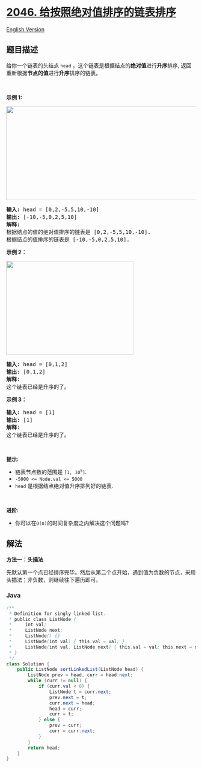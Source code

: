 # [2046. 给按照绝对值排序的链表排序](https://leetcode.cn/problems/sort-linked-list-already-sorted-using-absolute-values)

[English Version](/solution/2000-2099/2046.Sort%20Linked%20List%20Already%20Sorted%20Using%20Absolute%20Values/README_EN.md)

## 题目描述

<!-- 这里写题目描述 -->

给你一个链表的头结点&nbsp;<code>head</code>&nbsp;，这个链表是根据结点的<strong>绝对值</strong>进行<strong>升序</strong>排序, 返回重新根据<strong>节点的值</strong>进行<strong>升序</strong>排序的链表。

<p>&nbsp;</p>

<p><strong>示例 1:</strong></p>
<img src="https://fastly.jsdelivr.net/gh/doocs/leetcode@main/solution/2000-2099/2046.Sort%20Linked%20List%20Already%20Sorted%20Using%20Absolute%20Values/images/image-20211017201240-3.png" style="width: 621px; height: 250px;">
<pre><strong>输入:</strong> head = [0,2,-5,5,10,-10]
<strong>输出:</strong> [-10,-5,0,2,5,10]
<strong>解释:</strong>
根据结点的值的绝对值排序的链表是 [0,2,-5,5,10,-10].
根据结点的值排序的链表是 [-10,-5,0,2,5,10].
</pre>

<p><strong>示例 2：</strong></p>

<p><img src="https://fastly.jsdelivr.net/gh/doocs/leetcode@main/solution/2000-2099/2046.Sort%20Linked%20List%20Already%20Sorted%20Using%20Absolute%20Values/images/image-20211017201318-4.png" style="width: 338px; height: 250px;"></p>

<pre><strong>输入:</strong> head = [0,1,2]
<strong>输出:</strong> [0,1,2]
<strong>解释:</strong>
这个链表已经是升序的了。</pre>

<p><strong>示例 3：</strong></p>

<pre><strong>输入:</strong> head = [1]
<strong>输出:</strong> [1]
<strong>解释:</strong>
这个链表已经是升序的了。</pre>

<p>&nbsp;</p>

<p><strong>提示:</strong></p>

<ul>
	<li>链表节点数的范围是&nbsp;<code>[1, 10<sup>5</sup>]</code>.</li>
	<li><code>-5000 &lt;= Node.val &lt;= 5000</code></li>
	<li><code>head</code>&nbsp;是根据结点绝对值升序排列好的链表.</li>
</ul>

<p>&nbsp;</p>
<strong>进阶:</strong>

<ul>
	<li>你可以在<code>O(n)</code>的时间复杂度之内解决这个问题吗?</li>
</ul>

## 解法

**方法一：头插法**

先默认第一个点已经排序完毕。然后从第二个点开始，遇到值为负数的节点，采用头插法；非负数，则继续往下遍历即可。

### **Java**

```java
/**
 * Definition for singly-linked list.
 * public class ListNode {
 *     int val;
 *     ListNode next;
 *     ListNode() {}
 *     ListNode(int val) { this.val = val; }
 *     ListNode(int val, ListNode next) { this.val = val; this.next = next; }
 * }
 */
class Solution {
    public ListNode sortLinkedList(ListNode head) {
        ListNode prev = head, curr = head.next;
        while (curr != null) {
            if (curr.val < 0) {
                ListNode t = curr.next;
                prev.next = t;
                curr.next = head;
                head = curr;
                curr = t;
            } else {
                prev = curr;
                curr = curr.next;
            }
        }
        return head;
    }
}
```
